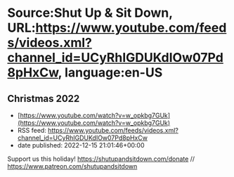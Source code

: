 # Source:Shut Up & Sit Down, URL:https://www.youtube.com/feeds/videos.xml?channel_id=UCyRhIGDUKdIOw07Pd8pHxCw, language:en-US

## Christmas 2022
 - [https://www.youtube.com/watch?v=w_opkbg7GUk](https://www.youtube.com/watch?v=w_opkbg7GUk)
 - RSS feed: https://www.youtube.com/feeds/videos.xml?channel_id=UCyRhIGDUKdIOw07Pd8pHxCw
 - date published: 2022-12-15 21:01:46+00:00

Support us this holiday! https://shutupandsitdown.com/donate // https://www.patreon.com/shutupandsitdown

